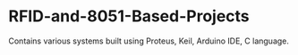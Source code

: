 # RFID-and-8051-Based-Projects
Contains various systems built using Proteus, Keil, Arduino IDE, C language.
